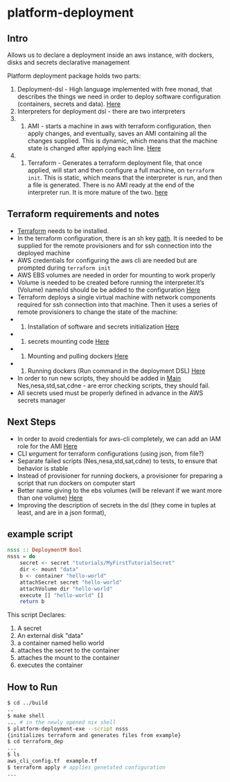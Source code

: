 # platform-deployment

## Intro

Allows us to declare a deployment inside an aws instance, with dockers, disks and secrets declarative management

Platform deployment package holds two parts:

1. Deployment-dsl - High language implemented with free monad, that describes the things we need in order to deploy software configuration (containers, secrets and data). [Here](src/Atidot/Platform/Deployment.hs)
1. Interpreters for deployment dsl - there are two interpreters
1. 1. AMI - starts a machine in aws with terraform configuration, then apply changes, and eventually, saves an AMI containing all the changes supplied. This is dynamic, which means that the machine state is changed after applying each line. [Here](src/Atidot/Platform/Deployment/Interpreter/AMI.hs)
1. 1. Terraform - Generates a terraform deployment file, that once applied, will start and then configure a full machine, on `terraform init`. This is static, which means that the interpreter is run, and then a file is generated. There is no AMI ready at the end of the interpreter run. It is more mature of the two. [here](https://github.com/Atidot/platform/blob/deployment/platform-deployment/src/Atidot/Platform/Deployment/Interpreter/Terraform.hs)

## Terraform requirements and notes

* [Terraform](https://www.terraform.io/) needs to be installed.
* In the terraform configuration, there is an sh key [path](src/Atidot/Platform/Deployment/Interpreter/AMI/Types/Default.hs#L23). It is needed to be supplied for the remote provisioners and for ssh connection into the deployed machine
* AWS credentials for configuring the aws cli are needed but are prompted during `terraform init`
* AWS EBS volumes are needed in order for mounting to work properly
* Volume is needed to be created before running the interpreter.It’s (Volume) name/id should be be added to the configuration [Here](src/Atidot/Platform/Deployment/Interpreter/Terraform/Template.hs#L26)
* Terraform deploys a single virtual machine with network components required for ssh connection into that machine. Then it uses a series of remote provisioners to change the state of the machine:
* 1. Installation of software and secrets initialization [Here](src/Atidot/Platform/Deployment/Interpreter/Terraform/Template.hs#L85)
* 1.  secrets mounting code [Here](src/Atidot/Platform/Deployment/Interpreter/Terraform/Template.hs#L110)
* 1. Mounting and pulling dockers [Here](src/Atidot/Platform/Deployment/Interpreter/Terraform/Template.hs#L156)
* 1. Running dockers (Run command in the deployment DSL) [Here](src/Atidot/Platform/Deployment/Interpreter/Terraform/Template.hs#L189)
* In order to run new scripts, they should be added in [Main](app/Main.hs#L27)
Nes,nesa,std,sat,cdne - are error checking scripts, they should fail.
* All secrets used must be properly defined in advance in the AWS secrets manager

## Next Steps

* In order to avoid credentials for aws-cli completely, we can add an IAM role for the AMI [Here](https://dzone.com/articles/aws-secret-manager-protect-your-secrets-in-applica)
* CLI שrgument for terraform configurations (using json, from file?)
* Separate failed scripts (Nes,nesa,std,sat,cdne) to tests, to ensure that behavior is stable
* Instead of provisioner for running dockers, a provisioner for preparing a script that run dockers on computer start
* Better name giving to the ebs volumes (will be relevant if we want more than one volume) [Here](src/Atidot/Platform/Deployment/Interpreter/Terraform/Template.hs#L44)
* Improving the description of secrets in the dsl (they come in tuples at least, and are in a json format),

## example script

``` haskell
nsss :: DeploymentM Bool
nsss = do
    secret <- secret "tutorials/MyFirstTutorialSecret"
    dir <- mount "data"
    b <- container "hello-world"
    attachSecret secret "hello-world"
    attachVolume dir "hello-world"
    execute [] "hello-world" []
    return b
```

This script Declares:

1. A secret
2. An external disk "data"
3. a container named hello world
4. attaches the secret to the container
5. attaches the mount to the container
6. executes the container

## How to Run

``` bash
$ cd ../build
..
$ make shell
... # in the newly opened nix shell
$ platform-deployment-exe --script nsss
{initializes terraform and generates files from example}
$ cd terraform_dep
...
$ ls
aws_cli_config.tf  example.tf
$ terraform apply # applies genetated configuration
...
```
